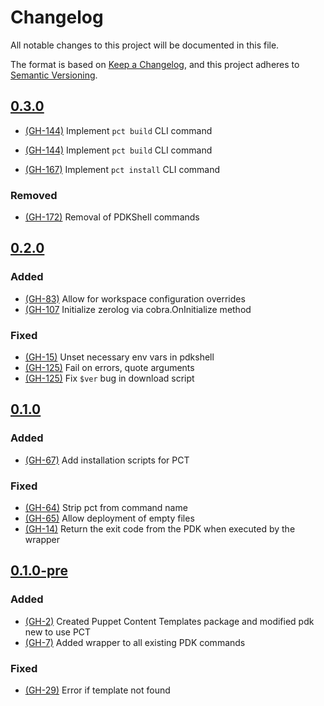 # Changelog
All notable changes to this project will be documented in this file.

The format is based on [Keep a Changelog](https://keepachangelog.com/en/1.0.0/),
and this project adheres to [Semantic Versioning](https://semver.org/spec/v2.0.0.html).

## [0.3.0]

- [(GH-144)](https://github.com/puppetlabs/pdkgo/issues/144) Implement `pct build` CLI command

- [(GH-144)](https://github.com/puppetlabs/pdkgo/issues/144) Implement `pct build` CLI command
- [(GH-167)](https://github.com/puppetlabs/pdkgo/issues/167) Implement `pct install` CLI command

### Removed

- [(GH-172)](https://github.com/puppetlabs/pdkgo/issues/172) Removal of PDKShell commands

## [0.2.0]

### Added

- [(GH-83)](https://github.com/puppetlabs/pdkgo/issues/83) Allow for workspace configuration overrides
- [(GH-107](https://github.com/puppetlabs/pdkgo/issues/107) Initialize zerolog via cobra.OnInitialize method

### Fixed

- [(GH-15)](https://github.com/puppetlabs/pdkgo/issues/15) Unset necessary env vars in pdkshell
- [(GH-125)](https://github.com/puppetlabs/pdkgo/issues/125) Fail on errors, quote arguments
- [(GH-125)](https://github.com/puppetlabs/pdkgo/issues/125) Fix `$ver` bug in download script

## [0.1.0]

### Added

- [(GH-67)](https://github.com/puppetlabs/pdkgo/issues/67) Add installation scripts for PCT

### Fixed

- [(GH-64)](https://github.com/puppetlabs/pdkgo/issues/64) Strip pct from command name
- [(GH-65)](https://github.com/puppetlabs/pdkgo/issues/65) Allow deployment of empty files
- [(GH-14)](https://github.com/puppetlabs/pdkgo/issues/14) Return the exit code from the PDK when executed by the wrapper

## [0.1.0-pre]

### Added

- [(GH-2)](https://github.com/puppetlabs/pdkgo/issues/2) Created Puppet Content Templates package and modified pdk new to use PCT
- [(GH-7)](https://github.com/puppetlabs/pdkgo/issues/7) Added wrapper to all existing PDK commands

### Fixed

- [(GH-29)](https://github.com/puppetlabs/pdkgo/issues/29) Error if template not found

[Unreleased]: https://github.com/puppetlabs/pdkgo/compare/0.3.0..main
[0.3.0]: https://github.com/puppetlabs/pdkgo/releases/tag/0.3.0
[0.2.0]: https://github.com/puppetlabs/pdkgo/releases/tag/0.2.0
[0.1.0]: https://github.com/puppetlabs/pdkgo/releases/tag/0.1.0
[0.1.0-pre]: https://github.com/puppetlabs/pdkgo/releases/tag/0.1.0-pre
